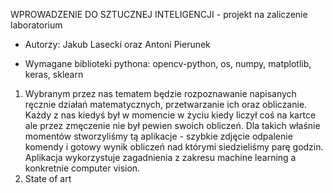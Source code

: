 WPROWADZENIE DO SZTUCZNEJ INTELIGENCJI - projekt na zaliczenie laboratorium

* Autorzy: Jakub Lasecki oraz Antoni Pierunek

* Wymagane biblioteki pythona: opencv-python, os, numpy, matplotlib, keras, sklearn

1. Wybranym przez nas tematem będzie rozpoznawanie napisanych ręcznie działań matematycznych, przetwarzanie ich oraz obliczanie. Każdy z nas kiedyś był w momencie w życiu kiedy liczył coś na kartce ale przez zmęczenie nie był pewien swoich obliczeń. Dla takich właśnie momentów stworzyliśmy tą aplikacje - szybkie zdjęcie odpalenie komendy i gotowy wynik obliczeń nad którymi siedzieliśmy parę godzin. Aplikacja wykorzystuje zagadnienia z zakresu machine learning a konkretnie computer vision.
2. State of art
